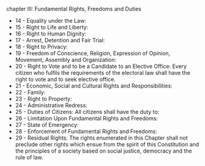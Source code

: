 chapter III: Fundamental Rights, Freedoms and Duties

<ul>
			<li>14 - Equality under the Law: <ul>
			</ul></li>			<li>15 - Right to Life and Liberty: <ul>
			</ul></li>			<li>16 - Right to Human Dignity: <ul>
			</ul></li>			<li>17 - Arrest, Detention and Fair Trial: <ul>
			</ul></li>			<li>18 - Right to Privacy: <ul>
			</ul></li>			<li>19 - Freedom of Conscience, Religion, Expression of Opinion, Movement, Assembly and Organization: <ul>
			</ul></li>			<li>20 - Right to Vote and to be a Candidate to an Elective Office: Every citizen who fulfils the requirements of the electoral law shall have the right to vote and to seek elective office.<ul>
			</ul></li>			<li>21 - Economic, Social and Cultural Rights and Responsibilities: <ul>
			</ul></li>			<li>22 - Family: <ul>
			</ul></li>			<li>23 - Right to Property: <ul>
			</ul></li>			<li>24 - Administrative Redress: <ul>
			</ul></li>			<li>25 - Duties of Citizens: All citizens shall have the duty to:<ul>
			</ul></li>			<li>26 - Limitation Upon Fundamental Rights and Freedoms: <ul>
			</ul></li>			<li>27 - State of Emergency: <ul>
			</ul></li>			<li>28 - Enforcement of Fundamental Rights and Freedoms: <ul>
			</ul></li>			<li>29 - Residual Rights: The rights enumerated in this Chapter shall not preclude other rights which ensue from the spirit of this Constitution and the principles of a society based on social justice, democracy and the rule of law.<ul>
			</ul></li></ul>